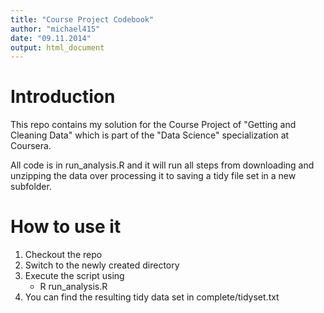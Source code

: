 ```yaml
---
title: "Course Project Codebook"
author: "michael415"
date: "09.11.2014"
output: html_document
---
```


# Introduction 
This repo contains my solution for the Course Project of "Getting and Cleaning Data"
which is part of the "Data Science" specialization at Coursera.

All code is in run_analysis.R and it will run all steps from downloading and unzipping
the data over processing it to saving a tidy file set in a new subfolder.

# How to use it
1. Checkout the repo
2. Switch to the newly created directory
3. Execute the script using
    - R run_analysis.R
4. You can find the resulting tidy data set in complete/tidyset.txt



